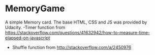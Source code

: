 # MemoryGame

A simple Memory card. The base HTML, CSS and JS was provided by Udacity. 
-Timer function from https://stackoverflow.com/questions/41632942/how-to-measure-time-elapsed-on-javascript
- Shuffle function from http://stackoverflow.com/a/2450976
